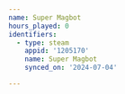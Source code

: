 ```yaml
---
name: Super Magbot
hours_played: 0
identifiers:
  - type: steam
    appid: '1205170'
    name: Super Magbot
    synced_on: '2024-07-04'

---
```

